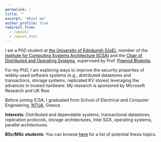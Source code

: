 ```yaml
---
permalink: /
title: ""
excerpt: "About me"
author_profile: true
redirect_from: 
  - /about/
  - /about.html
--- 
```


I am a PhD student at [<span style="color:black">the University of Edinburgh (UoE)</span>](https://www.ed.ac.uk/), member of the [<span style="color:black">Institute for Computing Systems Architecture (ICSA)</span>](http://web.inf.ed.ac.uk/icsa) and the [<span style="color:black"> Chair of Distributed and Operating Systems</span>](https://dse.in.tum.de/team/), supervised by Prof. [<span style="color:black">Pramod Bhatotia</span>](http://homepages.inf.ed.ac.uk/pbhatoti/). 

For my PhD, I am exploring ways to improve the security properties of widely-used software systems (e.g., distributed datastores and transactions, storage systems, replicated KV stores) leveraging the advances in trusted hardware. My research is sponsored by Microsoft Research and UK Rise.

Before joining ICSA, I graduated from School of Electrical and Computer Engineering, [<span style="color:black">NTUA</span>](https://www.ntua.gr/en/), Greece.


**Interests**: Distributed and dependable systems, transactional datastores, replication protocols, storage architectures, Intel SGX, operating systems, parallel architectures.

**BSc/MSc students**: You can browse [<span style="color:black">here</span>](./thesis_topics.pdf) for a list of potential thesis topics.

